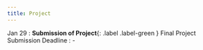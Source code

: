 ```yaml
---
title: Project
---
```

  
  Jan 29
: **Submission of Project**{: .label .label-green } Final Project Submission Deadline
  : -
